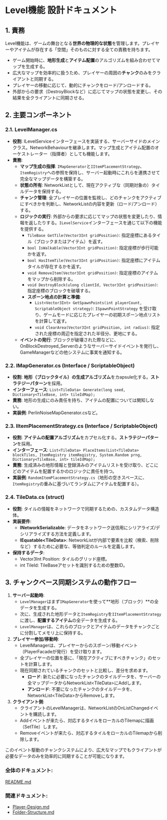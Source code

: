 # **Level機能 設計ドキュメント**

## **1\. 責務**

Level機能は、ゲームの舞台となる**世界の物理的な状態**を管理します。プレイヤーやアイテムが存在する「空間」そのものに対する全ての責務を持ちます。

* ゲーム開始時に、**地形生成**と**アイテム配置**のアルゴリズムを組み合わせてマップを生成する。  
* 広大なマップを効率的に扱うため、プレイヤーの周囲の**チャンク**のみをクライアントと同期する。  
* プレイヤーの移動に応じて、動的にチャンクをロード/アンロードする。  
* 外部からの要求（DestroyBlockなど）に応じてマップの状態を変更し、その結果を全クライアントに同期させる。

## **2\. 主要コンポーネント**

### **2.1. LevelManager.cs**

* **役割**: ILevelServiceインターフェースを実装する、サーバーサイドのメインクラス。NetworkBehaviourを継承します。マップ生成とアイテム配置のオーケストレーター（指揮者）としても機能します。
* **責務**:  
  * **マップ生成の指揮**: `IMapGenerator`と`IItemPlacementStrategy`、`ItemRegistry`への参照を保持し、サーバー起動時にこれらを連携させて完全なマップデータを構築する。
  * **状態の所有**: NetworkList<TileData>として、現在アクティブな（同期対象の）タイルデータを保持する。  
  * **チャンク管理**: 全プレイヤーの位置を監視し、どのチャンクをアクティブにすべきかを判断し、NetworkListの内容を更新（ロード/アンロード）する。  
  * **ロジックの実行**: 外部からの要求に応じてマップの状態を変更したり、情報を返したりする。`ILevelService`インターフェースを通じて以下の機能を提供する。
    * `TileBase GetTile(Vector3Int gridPosition)`: 指定座標にあるタイル（ブロックまたはアイテム）を返す。
    * `bool IsWalkable(Vector3Int gridPosition)`: 指定座標が歩行可能かを返す。
    * `bool HasItemTile(Vector3Int gridPosition)`: 指定座標にアイテムタイルが存在するかを返す。
    * `void RemoveItem(Vector3Int gridPosition)`: 指定座標のアイテムをマップから削除する。
    * `void DestroyBlock(ulong clientId, Vector3Int gridPosition)`: 指定座標のブロックを破壊する。
    * **スポーン地点の計算と準備**:
        * `List<Vector3Int> GetSpawnPoints(int playerCount, ScriptableObject strategy)`: `ISpawnPointStrategy` を受け取り、ゲームモードに応じたプレイヤーの初期スポーン地点リストを計算して返す。
        * `void ClearArea(Vector3Int gridPosition, int radius)`: 指定された座標の周辺を指定された半径分、更地にする。
  * **イベントの発行**: ブロックが破壊された際などに、OnBlockDestroyed_Serverのようなサーバーサイドイベントを発行し、GameManagerなどの他システムに事実を通知する。

### **2.2. IMapGenerator.cs (Interface / ScriptableObject)**

* **役割**: **地形（ブロックタイル）の生成アルゴリズム**をカapsule化する。**ストラテジーパターン**を採用。  
* **インターフェース**: `List<TileData> Generate(long seed, Dictionary<TileBase, int> tileIdMap);`  
* **責務**: 地形の生成にのみ責任を持ち、アイテムの配置については関知しない。
* **実装例**: PerlinNoiseMapGenerator.csなど。

### **2.3. IItemPlacementStrategy.cs (Interface / ScriptableObject)**

* **役割**: **アイテムの配置アルゴリズム**をカプセル化する。**ストラテジーパターン**を採用。
* **インターフェース**: `List<TileData> PlaceItems(List<TileData> blockTiles, ItemRegistry itemRegistry, System.Random prng, Dictionary<TileBase, int> tileIdMap);`
* **責務**: 生成済みの地形情報と登録済みのアイテムリストを受け取り、どこにどのアイテムを配置するかのロジックに責任を持つ。
* **実装例**: `RandomItemPlacementStrategy.cs`（地形の空きスペースに、`ItemRegistry`の重みに基づいてランダムにアイテムを配置する）。

### **2.4. TileData.cs (struct)**

* **役割**: タイルの情報をネットワークで同期するための、カスタムデータ構造体。  
* **実装要件**:  
  * **INetworkSerializable**: データをネットワーク送信用にシリアライズ/デシリアライズする方法を定義します。  
  * **IEquatable\<TileData\>**: NetworkListが内部で要素を比較（検索、削除など）するために必要な、等価判定のルールを定義します。  
* **保持するデータ**:  
  * Vector3Int Position: タイルのグリッド座標。  
  * int TileId: TileBaseアセットを識別するための整数ID。

## **3\. チャンクベース同期システムの動作フロー**

1. **サーバー起動時**:  
   * `LevelManager`はまず`IMapGenerator`を使って**地形（ブロック）**の全データを生成する。
   * 次に、生成された地形データと`ItemRegistry`を`IItemPlacementStrategy`に渡し、**配置するアイテム**の全データを生成する。
   * `LevelManager`は、これらのブロックとアイテムのデータをチャンクごとに分割してメモリ上に保持する。
2. **プレイヤー参加/移動時**:  
   * LevelManagerは、プレイヤーからのスポーン/移動イベント（PlayerFacadeが発行）を受け取ります。  
   * 全プレイヤーの位置を基に、「現在アクティブにすべきチャンク」のセットを計算します。  
   * 現在同期されているチャンクのセットと比較し、差分を求めます。  
     * **ロード**: 新たに必要になったチャンクのタイルデータを、サーバーの全マップデータからNetworkList\<TileData\>にAddします。  
     * **アンロード**: 不要になったチャンクのタイルデータを、NetworkList\<TileData\>からRemoveします。  
3. **クライアント側**:  
   * クライアントのLevelManagerは、NetworkListのOnListChangedイベントを購読します。  
   * Addイベントが来たら、対応するタイルをローカルのTilemapに描画（SetTile）します。  
   * Removeイベントが来たら、対応するタイルをローカルのTilemapから削除します。

このイベント駆動のチャンクシステムにより、広大なマップでもクライアントが必要なデータのみを効率的に同期することが可能になります。

### **全体のドキュメント:**　
[README.md](../../../README.md)
### **関連ドキュメント:**
* [Player-Design.md](../Player/Player-Design.md)  
* [Folder-Structure.md](../../../Folder-Structure.md)